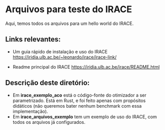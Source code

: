 # Arquivos para teste do IRACE

Aqui, temos todos os arquivos para um hello world do IRACE.

## Links relevantes:

* Um guia rápido de instalação e uso do IRACE
https://iridia.ulb.ac.be/~leonardo/irace/irace-link/

* Readme principal do IRACE
https://iridia.ulb.ac.be/irace/README.html

## Descrição deste diretório:

* Em **irace_exemplo_aco** está o código-fonte do otimizador a ser parametrizado. Está em Rust, e foi feito apenas com propósitos didáticos (não queremos bater nenhum benchmark com essa implementação).
* Em **irace_arquivos_exemplo** tem um exemplo de uso do IRACE, com todos os arquivos já configurados.